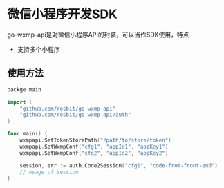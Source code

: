# 微信小程序开发SDK

go-wxmp-api是对微信小程序API的封装，可以当作SDK使用，特点
 - 支持多个小程序

## 使用方法

```go
packge main

import (
	"github.com/rosbit/go-wxmp-api"
	"github.com/rosbit/go-wxmp-api/auth"
)

func main() {
	wxmpapi.SetTokenStorePath("/path/to/store/token")
	wxmpapi.SetWxmpConf("cfg1", "appId1", "appKey1")
	wxmpapi.SetWxmpConf("cfg2", "appId2", "appKey2")

	session, err := auth.Code2Session("cfg1", "code-from-front-end")
	// usage of session
}
```
